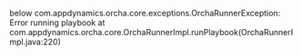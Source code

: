 below com.appdynamics.orcha.core.exceptions.OrchaRunnerException: Error running playbook at com.appdynamics.orcha.core.OrchaRunnerImpl.runPlaybook(OrchaRunnerImpl.java:220)